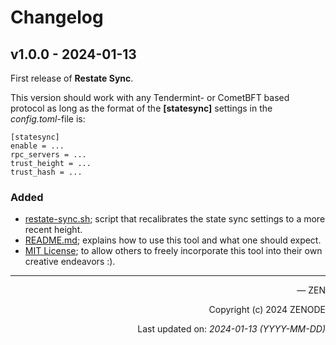 # Changelog

## v1.0.0 - 2024-01-13

First release of **Restate Sync**.

This version should work with any Tendermint- or CometBFT based protocol as long as the format of the **[statesync]** settings in the _config.toml_-file is:

```
[statesync]
enable = ...
rpc_servers = ...
trust_height = ...
trust_hash = ...
```

### Added
- [restate-sync.sh](restate-sync.sh); script that recalibrates the state sync settings to a more recent height.
- [README.md](README.md); explains how to use this tool and what one should expect.
- [MIT License](LICENSE); to allow others to freely incorporate this tool into their own creative endeavors :).

<hr>

<p align="right">— ZEN</p>
<p align="right">Copyright (c) 2024 ZENODE</p>
<p align="right">Last updated on: <i>2024-01-13 (YYYY-MM-DD)</i></p>
